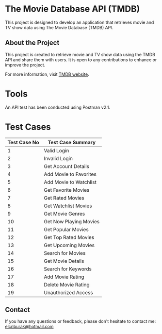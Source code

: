 # The Movie Database API (TMDB)

This project is designed to develop an application that retrieves movie and TV show data using The Movie Database (TMDB) API.

## About the Project

This project is created to retrieve movie and TV show data using the TMDB API and share them with users. It is open to any contributions to enhance or improve the project.

For more information, visit [TMDB website](https://www.themoviedb.org).

# Tools

An API test has been conducted using Postman v2.1.

# Test Cases

| Test Case No | Test Case Summary       |
|--------------|-------------------------|
| 1            | Valid Login             |
| 2            | Invalid Login           |
| 3            | Get Account Details     |
| 4            | Add Movie to Favorites  |
| 5            | Add Movie to Watchlist  |
| 6            | Get Favorite Movies     |
| 7            | Get Rated Movies        |
| 8            | Get Watchlist Movies    |
| 9            | Get Movie Genres        |
| 10           | Get Now Playing Movies  |
| 11           | Get Popular Movies      |
| 12           | Get Top Rated Movies    |
| 13           | Get Upcoming Movies     |
| 14           | Search for Movies       |
| 15           | Get Movie Details       |
| 16           | Search for Keywords     |
| 17           | Add Movie Rating        |
| 18           | Delete Movie Rating     |
| 19           | Unauthorized Access     |


## Contact

If you have any questions or feedback, please don't hesitate to contact me:
elcnburak@hotmail.com
